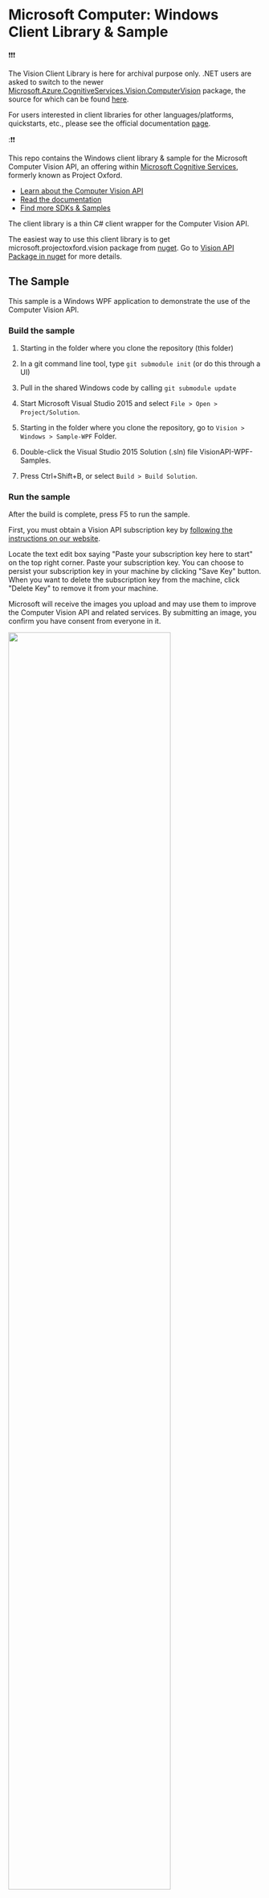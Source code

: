 # Microsoft Computer: Windows Client Library & Sample

:exclamation::exclamation::exclamation:

The Vision Client Library is here for archival purpose only.  .NET users are asked to switch to the newer [Microsoft.Azure.CognitiveServices.Vision.ComputerVision](https://www.nuget.org/packages/Microsoft.Azure.CognitiveServices.Vision.ComputerVision) package, the source for which can be found [here](https://github.com/Azure/azure-sdk-for-net/tree/master/src/SDKs/CognitiveServices/dataPlane/Vision/ComputerVision).

For users interested in client libraries for other languages/platforms, quickstarts, etc., please see the official documentation [page](https://docs.microsoft.com/en-us/azure/cognitive-services/computer-vision/).

::exclamation::exclamation:

This repo contains the Windows client library & sample for the Microsoft Computer Vision API, an offering within [Microsoft Cognitive Services](https://www.microsoft.com/cognitive-services), formerly known as Project Oxford.
* [Learn about the Computer Vision API](https://www.microsoft.com/cognitive-services/en-us/computer-vision-api)
* [Read the documentation](https://www.microsoft.com/cognitive-services/en-us/computer-vision-api/documentation)
* [Find more SDKs & Samples](https://www.microsoft.com/cognitive-services/en-us/SDK-Sample?api=computer%20vision)


The client library is a thin C\# client wrapper for the Computer Vision API.

The easiest way to use this client library is to get microsoft.projectoxford.vision package from [nuget](<http://nuget.org>). Go to [Vision API Package in nuget](https://www.nuget.org/packages/Microsoft.Azure.CognitiveServices.Vision.ComputerVision/) for more details.

## The Sample
This sample is a Windows WPF application to demonstrate the use of the Computer Vision API.

### Build the sample
 1. Starting in the folder where you clone the repository (this folder)

 2. In a git command line tool, type `git submodule init` (or do this through a UI)

 3. Pull in the shared Windows code by calling `git submodule update`

 4. Start Microsoft Visual Studio 2015 and select `File > Open > Project/Solution`.

 5. Starting in the folder where you clone the repository, go to `Vision > Windows > Sample-WPF` Folder.

 6. Double-click the Visual Studio 2015 Solution (.sln) file VisionAPI-WPF-Samples.

 7. Press Ctrl+Shift+B, or select `Build > Build Solution`.

### Run the sample
After the build is complete, press F5 to run the sample.

First, you must obtain a Vision API subscription key by [following the instructions on our website](<https://www.microsoft.com/cognitive-services/en-us/sign-up>).

Locate the text edit box saying "Paste your subscription key here to start" on
the top right corner. Paste your subscription key. You can choose to persist
your subscription key in your machine by clicking "Save Key" button. When you
want to delete the subscription key from the machine, click "Delete Key" to
remove it from your machine.

Microsoft will receive the images you upload and may use them to improve the Computer Vision
API and related services. By submitting an image, you confirm you have consent
from everyone in it.

<img src="SampleScreenshots/SampleRunning1.png" width="80%"/>


## Contributing
We welcome contributions. Feel free to file issues and pull requests on the repo and we'll address them as we can. Learn more about how you can help on our [Contribution Rules & Guidelines](</CONTRIBUTING.md>). 

You can reach out to us anytime with questions and suggestions using our communities below:
 - **Support questions:** [StackOverflow](<https://stackoverflow.com/questions/tagged/microsoft-cognitive>)
 - **Feedback & feature requests:** [Cognitive Services UserVoice Forum](<https://cognitive.uservoice.com>)

This project has adopted the [Microsoft Open Source Code of Conduct](https://opensource.microsoft.com/codeofconduct/). For more information see the [Code of Conduct FAQ](https://opensource.microsoft.com/codeofconduct/faq/) or contact [opencode@microsoft.com](mailto:opencode@microsoft.com) with any additional questions or comments.


## License
All Microsoft Cognitive Services SDKs and samples are licensed with the MIT License. For more details, see
[LICENSE](</LICENSE.md>).

Sample images are licensed separately, please refer to [LICENSE-IMAGE](</LICENSE-IMAGE.md>).


## Developer Code of Conduct
Developers using Cognitive Services, including this client library & sample, are expected to follow the “Developer Code of Conduct for Microsoft Cognitive Services”, found at [http://go.microsoft.com/fwlink/?LinkId=698895](http://go.microsoft.com/fwlink/?LinkId=698895).
